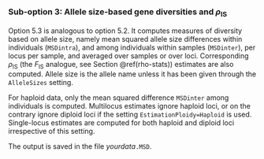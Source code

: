 ### Sub-option 3: Allele size-based gene diversities and $\rho_{\mathrm{IS}}$

Option 5.3 is analogous to option 5.2. It computes measures of diversity
based on allele size, namely mean squared allele size differences within
individuals (`MSDintra`), and among individuals within samples
(`MSDinter`), per locus per sample, and averaged over samples or over
loci. Corresponding $\rho_\mathrm{IS}$ (the $F_\mathrm{IS}$ analogue, see Section \@ref(rho-stats)) estimates are also computed. Allele size is the allele name unless it has been given through the `AlleleSizes` setting.

For haploid data, only the mean squared difference `MSDinter` among individuals is computed. Multilocus estimates ignore haploid loci, or on the contrary ignore diploid loci if the setting `EstimationPloidy=Haploid` is used. Single-locus estimates are computed for both haploid and diploid loci irrespective of this setting.

The output is saved in the file *yourdata*`.MSD`.
